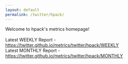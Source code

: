 ```yaml
---
layout: default
permalink: /twitter/hpack/
---
```

Welcome to hpack's metrics homepage!
<br><br>
Latest WEEKLY Report - <a href="https://twitter.github.io/metrics/twitter/hpack/WEEKLY">https://twitter.github.io/metrics/twitter/hpack/WEEKLY</a>
<br>
Latest MONTHLY Report - <a href="https://twitter.github.io/metrics/twitter/hpack/MONTHLY">https://twitter.github.io/metrics/twitter/hpack/MONTHLY</a>
<br>
